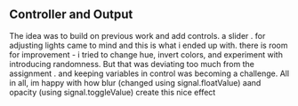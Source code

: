 ## Controller and Output

The idea was to build on previous work and add controls. a slider . for adjusting lights came to mind and this is what i ended up with. there is room for improvement - i tried to change hue,  invert colors, and experiment with introducing randomness. But that was deviating too much from the assignment . and keeping variables in control was becoming a challenge. All in all, im happy with how blur (changed using signal.floatValue) aand opacity (using signal.toggleValue) create this nice effect
